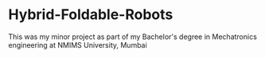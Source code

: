 # Hybrid-Foldable-Robots

This was my minor project as part of my Bachelor's degree in Mechatronics engineering at NMIMS University, Mumbai
